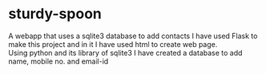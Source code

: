 # sturdy-spoon
A webapp that uses a sqlite3 database to add contacts
I have used Flask to make this project and in it I have used html to create web page.  
Using python and its library of sqlite3 I have created a database to add name, mobile no. and email-id   
